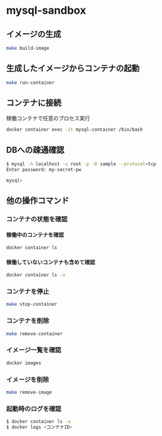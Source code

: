 # mysql-sandbox

## イメージの生成

```bash
make build-image
```

## 生成したイメージからコンテナの起動

```bash
make run-container
```

## コンテナに接続

稼働コンテナで任意のプロセス実行

```bash
docker container exec -it mysql-container /bin/bash
```

## DBへの疎通確認

```bash
$ mysql -h localhost -u root -p -D sample --protocol=tcp
Enter password: my-secret-pw

mysql>
```

## 他の操作コマンド

### コンテナの状態を確認

#### 稼働中のコンテナを確認

```bash
docker container ls
```

#### 稼働していないコンテナも含めて確認

```bash
docker container ls -a
```

### コンテナを停止

```bash
make stop-container
```

### コンテナを削除

```bash
make remove-container
```

### イメージ一覧を確認

```bash
docker images
```

### イメージを削除

```bash
make remove-image
```

### 起動時のログを確認

```bash
$ docker container ls -a
$ docker logs <コンテナID>
```
